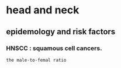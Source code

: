 # head and neck
## epidemology and risk factors  
### HNSCC : squamous cell cancers.  
	the male-to-femal ratio    

